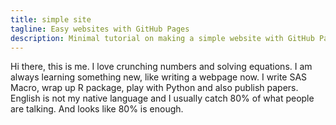 ```yaml
---
title: simple site
tagline: Easy websites with GitHub Pages
description: Minimal tutorial on making a simple website with GitHub Pages
---
```

Hi there, this is me. I love crunching numbers and solving equations. I am always learning something new, like writing a webpage now. I write SAS Macro, wrap up R package, play with Python and also publish papers. English is not my native language and I usually catch 80% of what people are talking. And looks like 80% is enough. 
